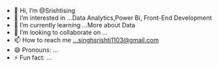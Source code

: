 - 👋 Hi, I’m @Srishtising
- 👀 I’m interested in ...Data Analytics,Power Bi, Front-End Development
- 🌱 I’m currently learning ...More about Data
- 💞️ I’m looking to collaborate on ...
- 📫 How to reach me ...singhsrishti1103@gmail.com
- 😄 Pronouns: ...
- ⚡ Fun fact: ...

<!---
Srishtising/Srishtising is a ✨ special ✨ repository because its `README.md` (this file) appears on your GitHub profile.
You can click the Preview link to take a look at your changes.
--->
